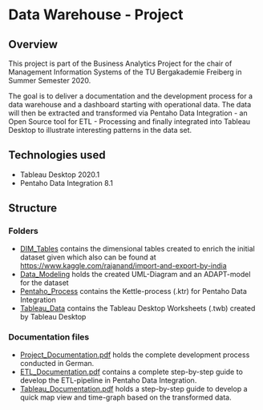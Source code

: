 # Data Warehouse - Project

## Overview
This project is part of the Business Analytics Project for the chair of Management Information Systems of the TU Bergakademie Freiberg in Summer Semester 2020.

The goal is to deliver a documentation and the development process for a data warehouse and a dashboard starting with operational data. The data will then be extracted and transformed via Pentaho Data Integration - an Open Source tool for ETL - Processing and finally integrated into Tableau Desktop to illustrate interesting patterns in the data set.

## Technologies used
* Tableau Desktop 2020.1
* Pentaho Data Integration 8.1

## Structure
### Folders
* [DIM_Tables](https://github.com/antivism/BA_Project/tree/master/DIM_Tables) contains the dimensional tables created to enrich the initial dataset given which also can be found at https://www.kaggle.com/rajanand/import-and-export-by-india
* [Data_Modeling](https://github.com/antivism/BA_Project/tree/master/Data_Modeling) holds the created UML-Diagram and an ADAPT-model for the dataset
* [Pentaho_Process](https://github.com/antivism/BA_Project/tree/master/Pentaho_Process) contains the Kettle-process (.ktr) for Pentaho Data Integration
* [Tableau_Data](https://github.com/antivism/BA_Project/tree/master/Tableau_Data) contains the Tableau Desktop Worksheets (.twb) created by Tableau Desktop
### Documentation files
* [Project_Documentation.pdf](https://github.com/antivism/BA_Project/blob/master/Project_Documentation.pdf) holds the complete development process conducted in German.
* [ETL_Documentation.pdf](https://github.com/antivism/BA_Project/blob/master/ETL_Documentation.pdf) contains a complete step-by-step guide to develop the ETL-pipeline in Pentaho Data Integration.
* [Tableau_Documentation.pdf](https://github.com/antivism/BA_Project/blob/master/Tableau_Documentation.pdf) holds a step-by-step guide to develop a quick map view and time-graph based on the transformed data.
